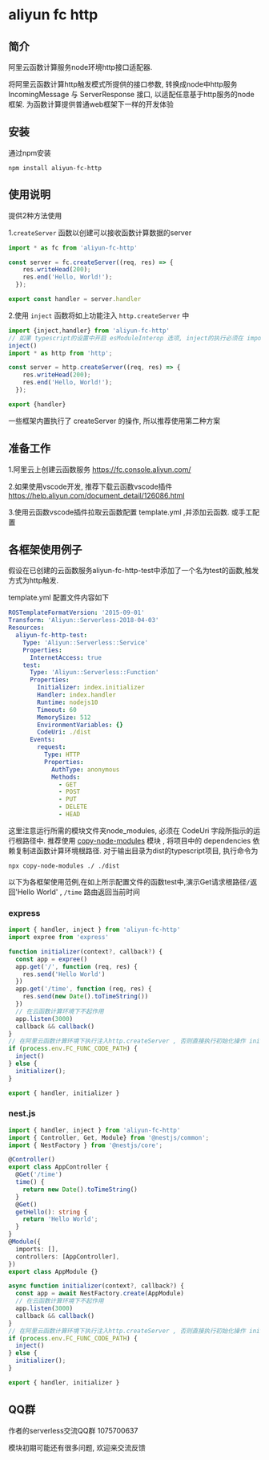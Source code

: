 # aliyun fc http
## 简介
阿里云函数计算服务node环境http接口适配器. 

将阿里云函数计算http触发模式所提供的接口参数, 转换成node中http服务 IncomingMessage 与 ServerResponse 接口, 以适配任意基于http服务的node框架. 为函数计算提供普通web框架下一样的开发体验

## 安装
通过npm安装
```console
npm install aliyun-fc-http
```

## 使用说明
提供2种方法使用

1.`createServer` 函数以创建可以接收函数计算数据的server

```typescript
import * as fc from 'aliyun-fc-http'

const server = fc.createServer((req, res) => {
    res.writeHead(200);
    res.end('Hello, World!');
  });

export const handler = server.handler
```

2.使用 `inject` 函数将如上功能注入 `http.createServer` 中

```typescript
import {inject,handler} from 'aliyun-fc-http'
// 如果 typescript的设置中开启 esModuleInterop 选项, inject的执行必须在 import 'http' 之前执行, 否则将注入失败
inject()
import * as http from 'http';

const server = http.createServer((req, res) => {
    res.writeHead(200);
    res.end('Hello, World!');
  });

export {handler}
```
一些框架内置执行了 createServer 的操作, 所以推荐使用第二种方案

## 准备工作
1.阿里云上创建云函数服务 https://fc.console.aliyun.com/

2.如果使用vscode开发, 推荐下载云函数vscode插件 https://help.aliyun.com/document_detail/126086.html

3.使用云函数vscode插件拉取云函数配置 template.yml ,并添加云函数. 或手工配置

## 各框架使用例子
假设在已创建的云函数服务aliyun-fc-http-test中添加了一个名为test的函数,触发方式为http触发. 

template.yml 配置文件内容如下

```yml
ROSTemplateFormatVersion: '2015-09-01'
Transform: 'Aliyun::Serverless-2018-04-03'
Resources:
  aliyun-fc-http-test:
    Type: 'Aliyun::Serverless::Service'
    Properties:
      InternetAccess: true
    test:
      Type: 'Aliyun::Serverless::Function'
      Properties:
        Initializer: index.initializer
        Handler: index.handler
        Runtime: nodejs10
        Timeout: 60
        MemorySize: 512
        EnvironmentVariables: {}
        CodeUri: ./dist
      Events:
        request:
          Type: HTTP
          Properties:
            AuthType: anonymous
            Methods:
              - GET
              - POST
              - PUT
              - DELETE
              - HEAD
```

这里注意运行所需的模块文件夹node_modules, 必须在 CodeUri 字段所指示的运行根路径中. 推荐使用 [copy-node-modules](https://www.npmjs.com/package/copy-node-modules) 模块  , 将项目中的 dependencies 依赖复制进函数计算环境根路径. 对于输出目录为dist的typescript项目, 执行命令为
```console
npx copy-node-modules ./ ./dist
```

以下为各框架使用范例,在如上所示配置文件的函数test中,演示Get请求根路径`/`返回'Hello World' , `/time` 路由返回当前时间
### express
```typescript
import { handler, inject } from 'aliyun-fc-http'
import expree from 'express'

function initializer(context?, callback?) {
  const app = expree()
  app.get('/', function (req, res) {
    res.send('Hello World')
  })
  app.get('/time', function (req, res) {
    res.send(new Date().toTimeString())
  })
  // 在云函数计算环境下不起作用
  app.listen(3000)
  callback && callback()
}
// 在阿里云函数计算环境下执行注入http.createServer , 否则直接执行初始化操作 initializer
if (process.env.FC_FUNC_CODE_PATH) {
  inject()
} else {
  initializer();
}

export { handler, initializer }
```

### nest.js
```typescript
import { handler, inject } from 'aliyun-fc-http'
import { Controller, Get, Module} from '@nestjs/common';
import { NestFactory } from '@nestjs/core';

@Controller()
export class AppController {
  @Get('/time')
  time() {
    return new Date().toTimeString()
  }
  @Get()
  getHello(): string {
    return 'Hello World';
  }
}
@Module({
  imports: [],
  controllers: [AppController],
})
export class AppModule {}

async function initializer(context?, callback?) {
  const app = await NestFactory.create(AppModule)
  // 在云函数计算环境下不起作用
  app.listen(3000)
  callback && callback()
}
// 在阿里云函数计算环境下执行注入http.createServer , 否则直接执行初始化操作 initializer
if (process.env.FC_FUNC_CODE_PATH) {
  inject()
} else {
  initializer();
}

export { handler, initializer }
```

## QQ群
作者的serverless交流QQ群 1075700637

模块初期可能还有很多问题, 欢迎来交流反馈